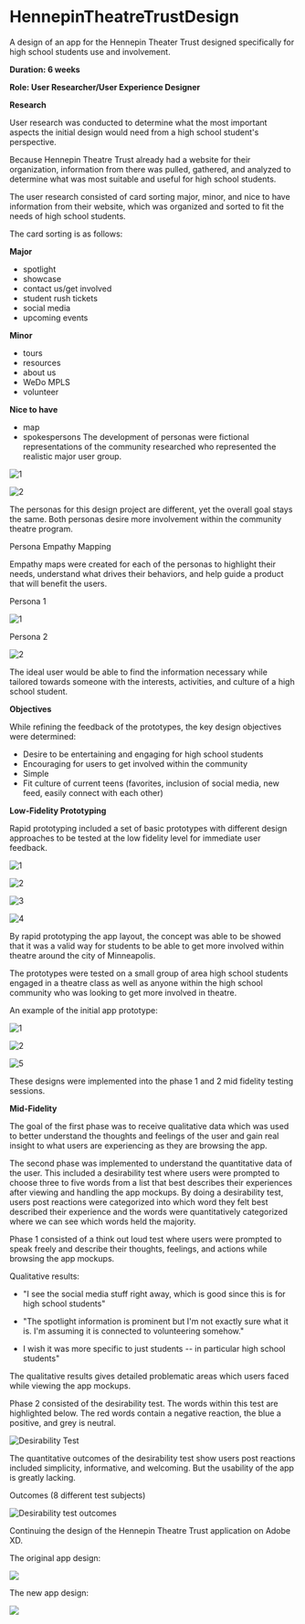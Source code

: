 # HennepinTheatreTrustDesign
A design of an app for the Hennepin Theater Trust designed specifically for high school students use and involvement. 

**Duration: 6 weeks**

**Role: User Researcher/User Experience Designer**


**Research**

User research was conducted to determine what the most important aspects the initial design would need from a high school student's perspective. 

Because Hennepin Theatre Trust already had a website for their organization, information from there was pulled, gathered, and analyzed to determine what was most suitable and useful for high school students. 

The user research consisted of card sorting major, minor, and nice to have information from their website, which was organized and sorted to fit the needs of high school students.

The card sorting is as follows:

**Major**
* spotlight
* showcase
* contact us/get involved
* student rush tickets
* social media
* upcoming events


**Minor**
* tours
* resources
* about us
* WeDo MPLS
* volunteer

**Nice to have**
* map
* spokespersons 
The development of personas were fictional representations of the community researched who represented the realistic major user group. 

![1](https://github.com/MichelePiot/HennepinTheatreTrustApp/blob/master/ProjectFiles/Persona%201.png)

![2](https://github.com/MichelePiot/HennepinTheatreTrustApp/blob/master/ProjectFiles/Persona%202.png)

The personas for this design project are different, yet the overall goal stays the same. Both personas desire more involvement within the community theatre program. 

Persona Empathy Mapping

Empathy maps were created for each of the personas to highlight their needs, understand what drives their behaviors, and help guide a product that will benefit the users. 

Persona 1

![1](https://github.com/MichelePiot/HennepinTheatreTrustApp/blob/master/ProjectFiles/Empathy%20Map%20-%20Alex.png)

Persona 2

![2](https://github.com/MichelePiot/HennepinTheatreTrustApp/blob/master/ProjectFiles/Empathy%20Map%20-%20Jonah.png)

The ideal user would be able to find the information necessary while tailored towards someone with the interests, activities, and culture of a high school student. 

**Objectives**

While refining the feedback of the prototypes, the key design objectives were determined:

* Desire to be entertaining and engaging for high school students 
* Encouraging for users to get involved within the community
* Simple
* Fit culture of current teens (favorites, inclusion of social media, new feed, easily connect with each other)

**Low-Fidelity Prototyping**

Rapid prototyping included a set of basic prototypes with different design approaches to be tested at the low fidelity level for immediate user feedback. 

![1](https://github.com/MichelePiot/HennepinTheatreTrustApp/blob/master/ProjectFiles/Rapid%20Prototyping%20%601.png)  

![2](https://github.com/MichelePiot/HennepinTheatreTrustApp/blob/master/ProjectFiles/Rapid%20Prototyping%202.png)

![3](https://github.com/MichelePiot/HennepinTheatreTrustApp/blob/master/ProjectFiles/Rapid%20Prototyping%203.png)

![4](https://github.com/MichelePiot/HennepinTheatreTrustApp/blob/master/ProjectFiles/Rapid%20Prototyping%204.png)

By rapid prototyping the app layout, the concept was able to be showed that it was a valid way for students to be able to get more involved within theatre around the city of Minneapolis. 

The prototypes were tested on a small group of area high school students engaged in a theatre class as well as anyone within the high school community who was looking to get more involved in theatre. 

An example of the initial app prototype:

![1](https://github.com/MichelePiot/HennepinTheatreTrustApp/blob/master/ProjectFiles/Initial%20Design%201.png)

![2](https://github.com/MichelePiot/HennepinTheatreTrustApp/blob/master/ProjectFiles/Initial%20Design%202.png)

![5](https://github.com/MichelePiot/HennepinTheatreTrustApp/blob/master/ProjectFiles/Initial%20Design%205.png)

These designs were implemented into the phase 1 and 2 mid fidelity testing sessions. 

**Mid-Fidelity**

The goal of the first phase was to receive qualitative data which was used to better understand the thoughts and feelings of the user and gain real insight to what users are experiencing as they are browsing the app.  

The second phase was implemented to understand the quantitative data of the user. This included a desirability test where users were prompted to choose three to five words from a list that best describes their experiences after viewing and handling the app mockups. By doing a desirability test, users post reactions were categorized into which word they felt best described their experience and the words were quantitatively categorized where we can see which words held the majority. 

Phase 1 consisted of a think out loud test where users were prompted to speak freely and describe their thoughts, feelings, and actions while browsing the app mockups. 

Qualitative results:

* "I see the social media stuff right away, which is good since this is for high school students"

* "The spotlight information is prominent but I'm not exactly sure what it is. I'm assuming it is connected to volunteering somehow."

* I wish it was more specific to just students -- in particular high school students"

The qualitative results gives detailed problematic areas which users faced while viewing the app mockups. 

Phase 2 consisted of the desirability test. The words within this test are highlighted below. The red words contain a negative reaction, the blue a positive, and grey is neutral. 

![Desirability Test](https://github.com/MichelePiot/HennepinTheatreTrustApp/blob/master/ProjectFiles/Desirability%20Test%20.png)

The quantitative outcomes of the desirability test show users post reactions included simplicity, informative, and welcoming. But the usability of the app is greatly lacking. 

Outcomes (8 different test subjects)

![Desirability test outcomes](https://github.com/MichelePiot/HennepinTheatreTrustApp/blob/master/ProjectFiles/Desirability%20test%20outcomes.png)

Continuing the design of the Hennepin Theatre Trust application on Adobe XD. 

The original app design:

![](https://github.com/MichelePiot/HennepinTheatreTrustApp/blob/master/ProjectFiles/Original%20App%20Design%20Home%20Page.png)

The new app design:

![](https://github.com/MichelePiot/HennepinTheatreTrustApp/blob/master/ProjectFiles/New%20Home%20Page%20App%20Design.png)
